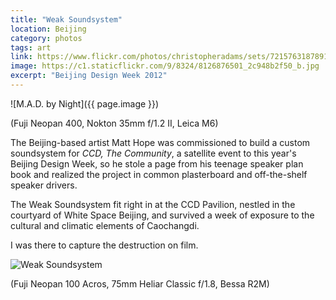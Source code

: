 ```yaml
---
title: "Weak Soundsystem"
location: Beijing
category: photos
tags: art
link: https://www.flickr.com/photos/christopheradams/sets/72157631878910877/
image: https://c1.staticflickr.com/9/8324/8126876501_2c948b2f50_b.jpg
excerpt: "Beijing Design Week 2012"
---
```


![M.A.D. by Night]({{ page.image }})

(Fuji Neopan 400, Nokton 35mm f/1.2 II, Leica M6)

The Beijing-based artist Matt Hope was commissioned to build a custom
soundsystem for *CCD, The Community*, a satellite event to this year's Beijing
Design Week, so he stole a page from his teenage speaker plan book and realized
the project in common plasterboard and off-the-shelf speaker drivers.

The Weak Soundsystem fit right in at the CCD Pavilion, nestled in the courtyard
of White Space Beijing, and survived a week of exposure to the cultural and
climatic elements of Caochangdi.

I was there to capture the destruction on film.

![Weak Soundsystem](https://c1.staticflickr.com/9/8048/8111359498_b14184b320_b.jpg)

(Fuji Neopan 100 Acros, 75mm Heliar Classic f/1.8, Bessa R2M)
